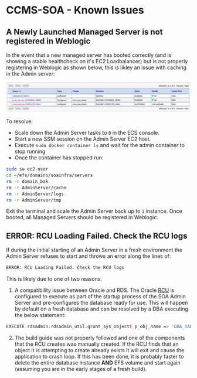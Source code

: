 # CCMS-SOA - Known Issues

## A Newly Launched Managed Server is not registered in Weblogic

In the event that a new managed server has booted correctly (and is showing a stable healthcheck on it's EC2 Loadbalancer) but is not properly registering in Weblogic as shown below, this is likley an issue with caching in the Admin server:

![Registration Error](reg-error.png)

To resolve:

- Scale down the Admin Server tasks to `0` in the ECS console.
- Start a new SSM session on the Admin Server EC2 host.
- Execute `sudo docker container ls` and wait for the admin container to stop running
- Once the container has stopped run:

```bash
sudo su ec2-user
cd ~/efs/domains/soainfra/servers
rm -r domain_bak
rm -r AdminServer/cache
rm -r AdminServer/logs
rm -r AdminServer/tmp
```

Exit the terminal and scale the Admin Server back up to `1` instance. Once booted, all Managed Servers should be registered in Weblogic.

## ERROR: RCU Loading Failed. Check the RCU logs

If during the initial starting of an Admin Server in a fresh environment the Admin Server refuses to start and throws an error along the lines of:

```bash
ERROR: RCU Loading Failed. Check the RCU logs
```

This is likely due to one of two reasons.

1. A compatibility issue between Oracle and RDS. The Oracle [RCU](https://docs.oracle.com/cd/E21764_01/doc.1111/e14259/overview.htm) is configured to execute as part of the startup process of the SOA Admin Server and pre-configures the database ready for use. This will happen by default on a fresh database and can be resolved by a DBA executing the below statement:

```bash
EXECUTE rdsadmin.rdsadmin_util.grant_sys_object( p_obj_name => 'DBA_TABLESPACE_USAGE_METRICS', p_grantee => 'SOAPDB', p_privilege => 'SELECT', p_grant_option => true);
```

2. The build guide was not properly followed and one of the components that the RCU creates was manually created. If the RCU finds that an object it is attempting to create already exists it will exit and cause the application to crash loop. If this has been done, it is probably faster to delete the entire database instance **AND** EFS volume and start again (assuming you are in the early stages of a fresh build).

